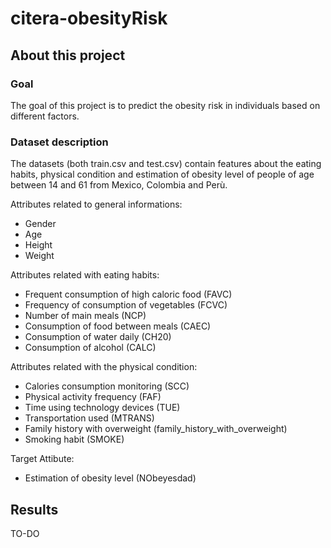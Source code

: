 # citera-obesityRisk

## About this project
### Goal
The goal of this project is to predict the obesity risk in individuals based on different factors.

### Dataset description
The datasets (both train.csv and test.csv) contain features about the eating habits, physical condition and estimation of obesity level of people of age between 14 and 61 from Mexico, Colombia and Perù. 

Attributes related to general informations:
- Gender
- Age
- Height 
- Weight

Attributes related with eating habits: 
- Frequent consumption of high caloric food (FAVC)
- Frequency of consumption of vegetables (FCVC)
- Number of main meals (NCP) 
- Consumption of food between meals (CAEC)
- Consumption of water daily (CH20)
- Consumption of alcohol (CALC) 

Attributes related with the physical condition: 
- Calories consumption monitoring (SCC)
- Physical activity frequency (FAF)
- Time using technology devices (TUE)
- Transportation used (MTRANS)
- Family history with overweight (family_history_with_overweight)
- Smoking habit (SMOKE)

Target Attibute:
- Estimation of obesity level (NObeyesdad)

## Results
TO-DO